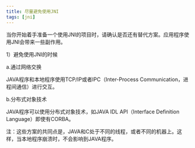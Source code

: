 ```yaml
---
title: 尽量避免使用JNI
tags: [jni]
---
```


当你开始着手准备一个使用JNI的项目时，请确认是否还有替代方案。应用程序使用JNI会带来一些副作用。

1）避免使用JNI的时候

a.通过网络交换

JAVA程序和本地程序使用TCP/IP或者IPC（Inter-Process Communication，进程间通信）进行交互。

b.分布式对象技术

JAVA程序可以使用分布式对象技术，如JAVA IDL API（Interface Definition Language）即使有CORBA。

注：这些方案的共同点是，JAVA和C处于不同的线程，或者不同的机器上。这样，当本地程序崩溃时，不会影响到JAVA程序。